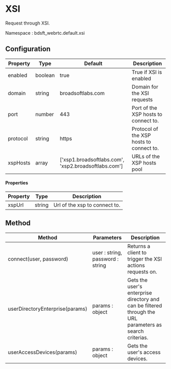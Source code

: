 # XSI

Request through XSI.

Namespace : bdsft_webrtc.default.xsi

## Configuration
<a name="configuration"></a>

Property                 |Type     |Default                                                              |Description
-------------------------|---------|---------------------------------------------------------------------|------------------------------------------------------------
enabled                  |boolean  |true                                                                 |True if XSI is enabled
domain        			|string  |broadsoftlabs.com 								                   |Domain for the XSI requests
port 					|number  |443																	|Port of the XSP hosts to connect to.
protocol				|string  |https																	|Protocol of the XSP hosts to connect to.
xspHosts        		|array  |['xsp1.broadsoftlabs.com', 'xsp2.broadsoftlabs.com']                    |URLs of the XSP hosts pool

#### Properties
<a name="properties"></a>

Property      |Type    |Description
--------------|--------|---------------------------------------------------------------------------------
xspUrl 	  |string |Url of the xsp to connect to.


## Method
<a name="method"></a>

Method   |Parameters  |Description
---------|------------|-----------------------------
connect(user, password)  | user : string, password : string            |Returns a client to trigger the XSI actions requests on. 
userDirectoryEnterprise(params)  | params : object            |Gets the user's enterprise directory and can be filtered through the URL parameters as search criterias. 
userAccessDevices(params)  | params : object            |Gets the user's access devices. 
